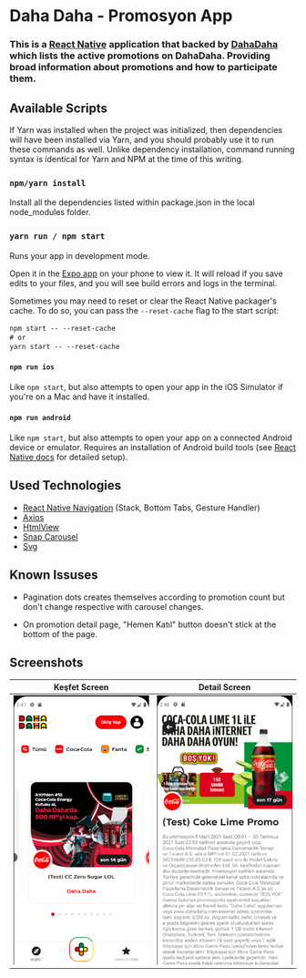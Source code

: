 # Daha Daha - Promosyon App

### This is a [React Native](https://www.google.com) application that backed by [DahaDaha](https://www.google.com) which lists the active promotions on DahaDaha. Providing broad information about promotions and how to participate them.

## Available Scripts

If Yarn was installed when the project was initialized, then dependencies will have been installed via Yarn, and you should probably use it to run these commands as well. Unlike dependency installation, command running syntax is identical for Yarn and NPM at the time of this writing.

### `npm/yarn install`

Install all the dependencies listed within package.json in the local node_modules folder.

### `yarn run / npm start`

Runs your app in development mode.

Open it in the [Expo app](https://expo.io) on your phone to view it. It will reload if you save edits to your files, and you will see build errors and logs in the terminal.

Sometimes you may need to reset or clear the React Native packager's cache. To do so, you can pass the `--reset-cache` flag to the start script:

```
npm start -- --reset-cache
# or
yarn start -- --reset-cache
```

#### `npm run ios`

Like `npm start`, but also attempts to open your app in the iOS Simulator if you're on a Mac and have it installed.

#### `npm run android`

Like `npm start`, but also attempts to open your app on a connected Android device or emulator. Requires an installation of Android build tools (see [React Native docs](https://facebook.github.io/react-native/docs/getting-started.html) for detailed setup).

## Used Technologies

- [React Native Navigation](https://reactnavigation.org/) (Stack, Bottom Tabs, Gesture Handler)
- [Axios](https://www.npmjs.com/package/react-native-axios)
- [HtmlView](https://github.com/jsdf/react-native-htmlview)
- [Snap Carousel](https://github.com/meliorence/react-native-snap-carousel)
- [Svg](https://github.com/react-native-svg/react-native-svg)

## Known Issuses

- Pagination dots creates themselves according to promotion count but don't change respective with carousel changes.

- On promotion detail page, "Hemen Katıl" button doesn't stick at the bottom of the page.

## Screenshots


|                                               Keşfet Screen                                               |                                               Detail Screen                                               |
| :-------------------------------------------------------------------------------------------------------: | :-------------------------------------------------------------------------------------------------------: |
| ![Keşfet Screen](https://raw.githubusercontent.com/Omuraydin24/promotionApp-ReactNative/main/SS/SS-1.png) | ![Detail Screen](https://raw.githubusercontent.com/Omuraydin24/promotionApp-ReactNative/main/SS/SS-2.png) |

